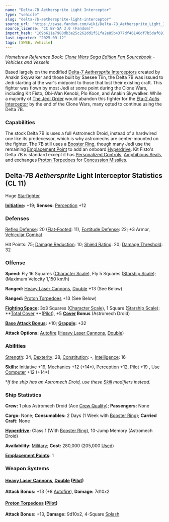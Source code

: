 ```yaml
---
name: "Delta-7B Aethersprite Light Interceptor"
type: "vehicle"
slug: "delta-7b-aethersprite-light-interceptor"
source_url: "https://swse.fandom.com/wiki/Delta-7B_Aethersprite_Light_Interceptor"
source_license: "CC BY-SA 3.0 (Fandom)"
import_hash: "169b611e7988db3e25c262dd1f51fa2e85b4377df46146df7b5daf69162bd378"
last_imported: "2025-09-12"
tags: [SWSE, Vehicle]
---
```

*Homebrew Reference Book: [Clone Wars Saga Edition Fan Sourcebook](https://swse.fandom.com/wiki/Clone_Wars_Saga_Edition_Fan_Sourcebook) - Vehicles and Vessels*

Based largely on the modified [Delta-7 *Aethersprite* Interceptors](https://swse.fandom.com/wiki/Delta-7_Aethersprite_Interceptors) created by Anakin Skywalker and those built by Saesee Tiin, the Delta 7B was issued to Jedi starting at the war's midpoint to those that lost their existing craft. This fighter was flown by most Jedi at some point during the Clone Wars, including Kit Fisto, Obi-Wan Kenobi, Plo Koon, and Anakin Skywalker. While a majority of [The Jedi Order](https://swse.fandom.com/wiki/The_Jedi_Order) would abandon this fighter for the [Eta-2 *Actis* Interceptor](https://swse.fandom.com/wiki/Eta-2_Actis_Interceptor) by the end of the Clone Wars, many opted to continue using the Delta 7B.

### Capabilities
The stock Delta 7B is uses a full Astromech Droid, instead of a hardwired one like its predecessor, which is why astromechs are center-mounted on the fighter. The 7B still uses a [Booster Ring](https://swse.fandom.com/wiki/Booster_Ring), though many Jedi use the remaining [Emplacement Point](https://swse.fandom.com/wiki/Emplacement_Point) to add an onboard [Hyperdrive](https://swse.fandom.com/wiki/Hyperdrive). Kit Fisto's Delta 7B is standard except it has [Personalized Controls](https://swse.fandom.com/wiki/Personalized_Controls), [Amphibious Seals](https://swse.fandom.com/wiki/Amphibious_Seals), and exchanges [Proton Torpedoes](https://swse.fandom.com/wiki/Proton_Torpedoes) for [Concussion Missiles](https://swse.fandom.com/wiki/Concussion_Missiles).

## Delta-7B *Aethersprite* Light Interceptor Statistics (CL 11)
Huge [Starfighter](https://swse.fandom.com/wiki/Starfighter)

**[Initiative](https://swse.fandom.com/wiki/Initiative):** +19; **Senses:** [Perception](https://swse.fandom.com/wiki/Perception) +12
### Defenses
[Reflex Defense](https://swse.fandom.com/wiki/Reflex_Defense_(Vehicles)): 20 ([Flat-Footed](https://swse.fandom.com/wiki/Flat-Footed): 11), [Fortitude Defense](https://swse.fandom.com/wiki/Fortitude_Defense_(Vehicles)): 22; +3 Armor, [Vehicular Combat](https://swse.fandom.com/wiki/Vehicular_Combat)

Hit Points: 75; [Damage Reduction](https://swse.fandom.com/wiki/Damage_Reduction): 10; [Shield Rating](https://swse.fandom.com/wiki/Shield_Rating): 20; [Damage Threshold](https://swse.fandom.com/wiki/Damage_Threshold_(Vehicles)): 32
### Offense
**Speed:** Fly 16 Squares ([Character Scale](https://swse.fandom.com/wiki/Character_Scale)), Fly 5 Squares ([Starship Scale](https://swse.fandom.com/wiki/Starship_Scale)); (Maximum Velocity 1,150 km/h)

**Ranged:** [Heavy Laser Cannons](https://swse.fandom.com/wiki/Heavy_Laser_Cannons), [Double](https://swse.fandom.com/wiki/Double) +13 (See Below)

**Ranged:** [Proton Torpedoes](https://swse.fandom.com/wiki/Proton_Torpedoes) +13 (See Below)

**[Fighting Space](https://swse.fandom.com/wiki/Fighting_Space):** 3x3 Squares ([Character Scale](https://swse.fandom.com/wiki/Character_Scale)), 1 Square ([Starship Scale](https://swse.fandom.com/wiki/Starship_Scale)); **[Total Cover](https://swse.fandom.com/wiki/Total_Cover) **([Pilot](https://swse.fandom.com/wiki/Pilot_(Vehicle_Combat))), +5 **[Cover](https://swse.fandom.com/wiki/Cover) Bonus** (Astromech Droid)

**[Base Attack Bonus](https://swse.fandom.com/wiki/Base_Attack_Bonus):** +10; **[Grapple](https://swse.fandom.com/wiki/Grapple):** +32

**Attack Options:** [Autofire](https://swse.fandom.com/wiki/Autofire_(Vehicle_Combat)) ([Heavy Laser Cannons](https://swse.fandom.com/wiki/Heavy_Laser_Cannons), [Double](https://swse.fandom.com/wiki/Double))
### Abilities
[Strength](https://swse.fandom.com/wiki/Strength): 34, [Dexterity](https://swse.fandom.com/wiki/Dexterity): 28, [Constitution](https://swse.fandom.com/wiki/Constitution): -, [Intelligence](https://swse.fandom.com/wiki/Intelligence): 16

**[Skills](https://swse.fandom.com/wiki/Skills):** [Initiative](https://swse.fandom.com/wiki/Initiative) +19, [Mechanics](https://swse.fandom.com/wiki/Mechanics) +12 (+14*), [Perception](https://swse.fandom.com/wiki/Perception) +12, [Pilot](https://swse.fandom.com/wiki/Pilot) +19 , [Use Computer](https://swse.fandom.com/wiki/Use_Computer) +12 (+14*)

**If the ship has an Astromech Droid, use these [Skill](https://swse.fandom.com/wiki/Skill) modifiers instead.*
### Ship Statistics
**Crew:** 1 plus Astromech Droid (Ace [Crew Quality](https://swse.fandom.com/wiki/Crew_Quality)); **Passengers:** None

**Cargo:** None; **Consumables:** 2 Days (1 Week with [Booster Ring](https://swse.fandom.com/wiki/Booster_Ring)); **Carried Craft:** None

**[Hyperdrive](https://swse.fandom.com/wiki/Hyperdrive):** Class 1 (With [Booster Ring](https://swse.fandom.com/wiki/Booster_Ring)), 10-Jump Memory (Astromech Droid)

**Availability:** [Military](https://swse.fandom.com/wiki/Military); **Cost:** 280,000 (205,000 [Used](https://swse.fandom.com/wiki/Used))

**[Emplacement Points](https://swse.fandom.com/wiki/Emplacement_Points):** 1
### Weapon Systems
#### [**Heavy Laser Cannons**](https://swse.fandom.com/wiki/Heavy_Laser_Cannons)**, [Double](https://swse.fandom.com/wiki/Double) ([Pilot](https://swse.fandom.com/wiki/Pilot_(Vehicle_Combat)))**
**Attack Bonus:** +13 (+8 [Autofire](https://swse.fandom.com/wiki/Autofire_(Vehicle_Combat))), **Damage:** 7d10x2
#### **[Proton Torpedoes](https://swse.fandom.com/wiki/Proton_Torpedoes) ([Pilot](https://swse.fandom.com/wiki/Pilot_(Vehicle_Combat)))**
**Attack Bonus:** +13, **Damage:** 9d10x2, 4-Square [Splash](https://swse.fandom.com/wiki/Splash)